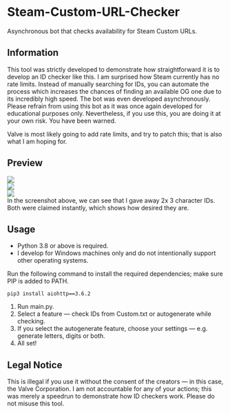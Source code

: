 # Steam-Custom-URL-Checker
Asynchronous bot that checks availability for Steam Custom URLs.

## Information
This tool was strictly developed to demonstrate how straightforward it is to develop an ID checker like this. I am surprised how Steam currently has no rate limits. Instead of manually searching for IDs, you can automate the process which increases the chances of finding an available OG one due to its incredibly high speed. The bot was even developed asynchronously. Please refrain from using this bot as it was once again developed for educational purposes only. Nevertheless, if you use this, you are doing it at your own risk. You have been warned.

Valve is most likely going to add rate limits, and try to patch this; that is also what I am hoping for.

## Preview
![](https://i.imgur.com/M7yOLXi.gif)<br>
![](https://i.imgur.com/2vVcOf0.png)<br>
![](https://i.imgur.com/8KZ3nTm.png)<br>
In the screenshot above, we can see that I gave away 2x 3 character IDs. Both were claimed instantly, which shows how desired they are.

## Usage
- Python 3.8 or above is required.
- I develop for Windows machines only and do not intentionally support other operating systems.

Run the following command to install the required dependencies; make sure PIP is added to PATH.
```
pip3 install aiohttp==3.6.2
```
1. Run main.py.
2. Select a feature — check IDs from Custom.txt or autogenerate while checking.
3. If you select the autogenerate feature, choose your settings — e.g. generate letters, digits or both.
4. All set!

## Legal Notice
This is illegal if you use it without the consent of the creators — in this case, the Valve Corporation. I am not accountable for any of your actions; this was merely a speedrun to demonstrate how ID checkers work. Please do not misuse this tool.
